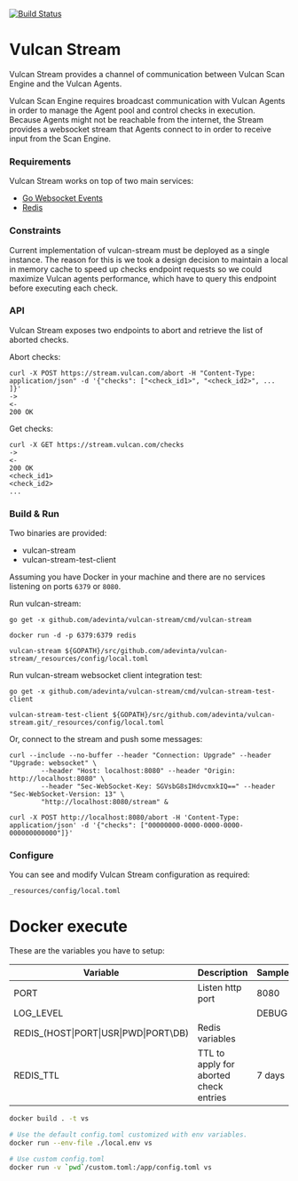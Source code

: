 [![Build Status](https://travis-ci.org/adevinta/vulcan-stream.svg?branch=master)](https://travis-ci.org/adevinta/vulcan-stream)

# Vulcan Stream

Vulcan Stream provides a channel of communication between Vulcan Scan Engine and the Vulcan Agents.

Vulcan Scan Engine requires broadcast communication with Vulcan Agents in order to manage the Agent pool and control checks in execution. Because Agents might not be reachable from the internet, the Stream provides a websocket stream that Agents connect to in order to receive input from the Scan Engine.

### Requirements
Vulcan Stream works on top of two main services:
- [Go Websocket Events](https://github.com/danfaizer/gowse)
- [Redis](https://redis.io/)

### Constraints
Current implementation of vulcan-stream must be deployed as a single instance.
The reason for this is we took a design decision to maintain a local in memory cache to speed up checks endpoint requests so we could maximize Vulcan agents performance, which have to query this endpoint before executing each check.

### API
Vulcan Stream exposes two endpoints to abort and retrieve the list of aborted checks.

Abort checks:
```
curl -X POST https://stream.vulcan.com/abort -H "Content-Type: application/json" -d '{"checks": ["<check_id1>", "<check_id2>", ... ]}'
->
<-
200 OK
```

Get checks:
```
curl -X GET https://stream.vulcan.com/checks
->
<-
200 OK 
<check_id1>
<check_id2>
...
```

### Build & Run

Two binaries are provided:
- vulcan-stream
- vulcan-stream-test-client

Assuming you have Docker in your machine and there are no services listening on ports `6379` or `8080`.

Run vulcan-stream:

```
go get -x github.com/adevinta/vulcan-stream/cmd/vulcan-stream

docker run -d -p 6379:6379 redis

vulcan-stream ${GOPATH}/src/github.com/adevinta/vulcan-stream/_resources/config/local.toml
```

Run vulcan-stream websocket client integration test:

```
go get -x github.com/adevinta/vulcan-stream/cmd/vulcan-stream-test-client

vulcan-stream-test-client ${GOPATH}/src/github.com/adevinta/vulcan-stream.git/_resources/config/local.toml
```

Or, connect to the stream and push some messages:

```
curl --include --no-buffer --header "Connection: Upgrade" --header "Upgrade: websocket" \
        --header "Host: localhost:8080" --header "Origin: http://localhost:8080" \
        --header "Sec-WebSocket-Key: SGVsbG8sIHdvcmxkIQ==" --header "Sec-WebSocket-Version: 13" \
        "http://localhost:8080/stream" &

curl -X POST http://localhost:8080/abort -H 'Content-Type: application/json' -d '{"checks": ["00000000-0000-0000-0000-000000000000"]}'
```

### Configure

You can see and modify Vulcan Stream configuration as required:

`_resources/config/local.toml`


# Docker execute

These are the variables you have to setup:

|Variable|Description|Sample|
|---|---|---|
|PORT|Listen http port|8080|
|LOG_LEVEL||DEBUG|
|REDIS_(HOST\|PORT\|USR\|PWD\|PORT\DB)|Redis variables||
|REDIS_TTL|TTL to apply for aborted check entries|7 days|

```bash
docker build . -t vs

# Use the default config.toml customized with env variables.
docker run --env-file ./local.env vs

# Use custom config.toml
docker run -v `pwd`/custom.toml:/app/config.toml vs
```
